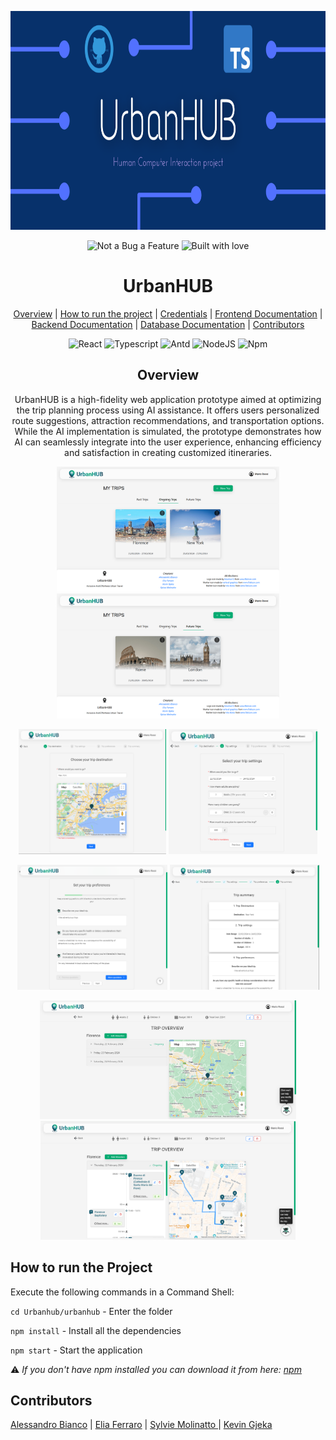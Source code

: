 <html>
  <div align="center">
    <p>
      <img src="./Images/cover.png" alt="UrbanHUB" height="350">
    </p>
    <p>
      <img src="https://forthebadge.com/images/badges/not-a-bug-a-feature.svg" alt="Not a Bug a Feature" height="30">
      <img src="https://forthebadge.com/images/featured/featured-built-with-love.svg" alt="Built with love" height="30">
    </p>
    <p>
    <h1>UrbanHUB</h1>
    </p>
    <p>
      <a href="#overview">Overview</a>
      </li> | <a href="#how-to-run">How to run the project</a>
      </li> | <a href="#credentials">Credentials</a>
      </li> | <a href="#frontend-documentation">Frontend Documentation</a>
      </li> | <a href="#backend-documentation">Backend Documentation</a>
      </li> | <a href="#database-documentation">Database Documentation</a>
      </li> | <a href="#contributors">Contributors</a>
    </p>
    <p>
      <img src="https://img.shields.io/badge/React-20232A?style=for-the-badge&logo=react&logoColor=61DAFB" alt="React" height="22">
      <img src="https://img.shields.io/badge/TypeScript-007ACC?style=for-the-badge&logo=typescript&logoColor=white" alt="Typescript" height="22">
      <img src="https://img.shields.io/badge/Ant%20Design-1890FF?style=for-the-badge&logo=antdesign&logoColor=white" alt="Antd" height="22">
      <img src="https://img.shields.io/badge/Node.js-43853D?style=for-the-badge&logo=node.js&logoColor=white" alt="NodeJS" height="22">
      <img src="https://img.shields.io/badge/npm-CB3837?style=for-the-badge&logo=npm&logoColor=white" alt="Npm" height="22">
    </p>
  </div>
  <div id="overview" align="center">
    <h2>Overview</h2>
    <p> UrbanHUB is a high-fidelity web application prototype aimed at optimizing the trip planning process using AI assistance. It offers users personalized route suggestions, attraction recommendations, and transportation options. While the AI implementation is simulated, the prototype demonstrates how AI can seamlessly integrate into the user experience, enhancing efficiency and satisfaction in creating customized itineraries. </p>
    <p>
      <img src="./images/Home-1.png" alt="My Trips - 1" height="200">
      <img src="./Images/Home-2.png" alt="My Trips - 2" height="200">
    </p>
    <p>
      <img src="./images/Create-1.png" alt="Create Trip - 1" height="200">
      <img src="./images/Create-2.png" alt="Create Trip - 2" height="200">
    </p>
    <p>
      <img src="./images/Create-3.png" alt="Create Trip - 3" height="200">
      <img src="./images/Create-4.png" alt="Create Trip - 4" height="200">
    </p>
    <p>
      <img src="./images/Overview-1.png" alt="Trip Overview - 1" height="190">
      <img src="./images/Overview-2.png" alt="Trip Overview - 2" height="190">
    </p>
  </div>
  <div id="how-to-run" align="left">
    <h2>How to run the Project</h2>
    <p>Execute the following commands in a Command Shell:</p>
    <p>
      <code>cd Urbanhub/urbanhub</code> - Enter the folder
    </p>
    <p>
      <code>npm install</code> - Install all the dependencies
    </p>
    <p>
      <code>npm start</code> - Start the application
    </p>
    <p>⚠️ <em>If you don't have npm installed you can download it from here: <a href="https://docs.npmjs.com/downloading-and-installing-node-js-and-npm">npm</a>
      </em>
    </p>
  </div>
  
  <div id="contributors" align="left">
    <h2>Contributors</h2>
    <p>
      </li>   <a href="https://github.com/alewhite11">Alessandro Bianco</a>
      </li> | <a href="https://github.com/EliaFerraro">Elia Ferraro</a>
      </li> | <a href="https://github.com/Sylvie-Molinatto">Sylvie Molinatto </a>
      </li> | <a href="https://github.com/lithekevin">Kevin Gjeka</a>
    </p>
  </div>
</html>
